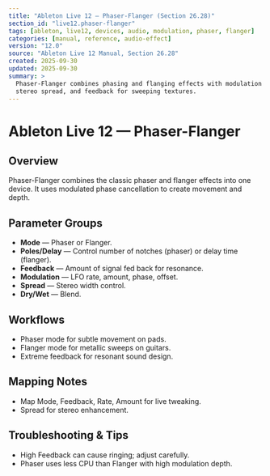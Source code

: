 ```yaml
---
title: "Ableton Live 12 — Phaser-Flanger (Section 26.28)"
section_id: "live12.phaser-flanger"
tags: [ableton, live12, devices, audio, modulation, phaser, flanger]
categories: [manual, reference, audio-effect]
version: "12.0"
source: "Ableton Live 12 Manual, Section 26.28"
created: 2025-09-30
updated: 2025-09-30
summary: >
  Phaser-Flanger combines phasing and flanging effects with modulation controls,
  stereo spread, and feedback for sweeping textures.
---
```


# Ableton Live 12 — Phaser-Flanger

## Overview
Phaser-Flanger combines the classic phaser and flanger effects into one device. 
It uses modulated phase cancellation to create movement and depth.

## Parameter Groups
- **Mode** — Phaser or Flanger.
- **Poles/Delay** — Control number of notches (phaser) or delay time (flanger).
- **Feedback** — Amount of signal fed back for resonance.
- **Modulation** — LFO rate, amount, phase, offset.
- **Spread** — Stereo width control.
- **Dry/Wet** — Blend.

## Workflows
- Phaser mode for subtle movement on pads.
- Flanger mode for metallic sweeps on guitars.
- Extreme feedback for resonant sound design.

## Mapping Notes
- Map Mode, Feedback, Rate, Amount for live tweaking.
- Spread for stereo enhancement.

## Troubleshooting & Tips
- High Feedback can cause ringing; adjust carefully.
- Phaser uses less CPU than Flanger with high modulation depth.
